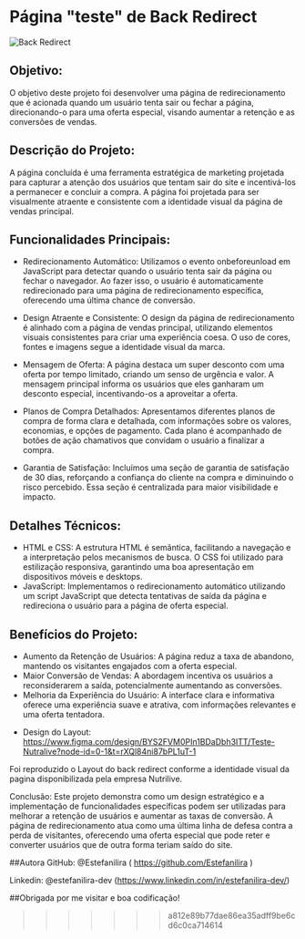 # Página "teste" de Back Redirect

![Back Redirect](https://github.com/Estefanilira/back-redirect-pv/assets/126111557/a3d8d60f-2d42-46b5-9e45-87d98fbb0cd1)


## Objetivo:
O objetivo deste projeto foi desenvolver uma página de redirecionamento que é acionada quando um usuário tenta sair ou fechar a página, 
direcionando-o para uma oferta especial, visando aumentar a retenção e as conversões de vendas.

## Descrição do Projeto:
A página concluída é uma ferramenta estratégica de marketing projetada para capturar a atenção dos usuários que tentam sair do site e incentivá-los a permanecer e concluir a compra. 
A página foi projetada para ser visualmente atraente e consistente com a identidade visual da página de vendas principal.

## Funcionalidades Principais:

* Redirecionamento Automático:
Utilizamos o evento onbeforeunload em JavaScript para detectar quando o usuário tenta sair da página ou fechar o navegador. 
Ao fazer isso, o usuário é automaticamente redirecionado para uma página de redirecionamento específica, oferecendo uma última chance de conversão.

* Design Atraente e Consistente:
O design da página de redirecionamento é alinhado com a página de vendas principal, utilizando elementos visuais consistentes para criar uma experiência coesa. O uso de cores, fontes e imagens segue a identidade visual da marca.

* Mensagem de Oferta:
A página destaca um super desconto com uma oferta por tempo limitado, criando um senso de urgência e valor. A mensagem principal informa os usuários que eles ganharam um desconto especial, incentivando-os a aproveitar a oferta.

* Planos de Compra Detalhados:
Apresentamos diferentes planos de compra de forma clara e detalhada, com informações sobre os valores, economias, e opções de pagamento. Cada plano é acompanhado de botões de ação chamativos que convidam o usuário a finalizar a compra.

* Garantia de Satisfação:
Incluímos uma seção de garantia de satisfação de 30 dias, reforçando a confiança do cliente na compra e diminuindo o risco percebido. Essa seção é centralizada para maior visibilidade e impacto.

## Detalhes Técnicos:

* HTML e CSS:
A estrutura HTML é semântica, facilitando a navegação e a interpretação pelos mecanismos de busca. O CSS foi utilizado para estilização responsiva, garantindo uma boa apresentação em dispositivos móveis e desktops.
* JavaScript:
Implementamos o redirecionamento automático utilizando um script JavaScript que detecta tentativas de saída da página e redireciona o usuário para a página de oferta especial.

## Benefícios do Projeto:

* Aumento da Retenção de Usuários:
A página reduz a taxa de abandono, mantendo os visitantes engajados com a oferta especial.
* Maior Conversão de Vendas:
A abordagem incentiva os usuários a reconsiderarem a saída, potencialmente aumentando as conversões.
* Melhoria da Experiência do Usuário:
A interface clara e informativa oferece uma experiência suave e atrativa, com informações relevantes e uma oferta tentadora.

- Design do Layout: https://www.figma.com/design/BYS2FVM0PIn1BDaDbh3ITT/Teste-Nutralive?node-id=0-1&t=rXQl84ni87bPL1uT-1

Foi reproduzido o Layout do back redirect conforme a identidade visual da pagina disponibilizada pela empresa Nutrilive.

Conclusão:
Este projeto demonstra como um design estratégico e a implementação de funcionalidades específicas podem ser utilizadas para melhorar a retenção de usuários e aumentar as taxas de conversão. 
A página de redirecionamento atua como uma última linha de defesa contra a perda de visitantes, oferecendo uma oferta especial que pode reter e converter usuários que de outra forma teriam saído do site.

##Autora
GitHub: @Estefanilira ( https://github.com/Estefanilira )

Linkedin: @estefanilira-dev (https://www.linkedin.com/in/estefanilira-dev/)

##Obrigada por me visitar e boa codificação!
>>>>>>> a812e89b77dae86ea35adff9be6cd6c0ca714614
